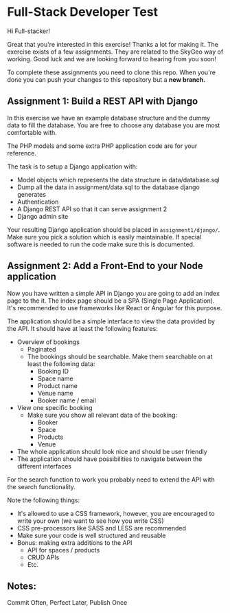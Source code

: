 # Full-Stack Developer Test

Hi Full-stacker!

Great that you're interested in this exercise! Thanks a lot for making it. The exercise exists of a few assignments. They are related to the SkyGeo way of working. Good luck and we are looking forward to hearing from you soon!

To complete these assignments you need to clone this repo. When you're done you can push your changes to this repository but a **new branch.**


## Assignment 1: Build a REST API with Django

In this exercise we have an example database structure and the dummy data to fill the database. You are free to choose any database you are most comfortable with.

The PHP models and some extra PHP application code are for your reference.

The task is to setup a Django application with:

* Model objects which represents the data structure in data/database.sql
* Dump all the data in assignment/data.sql to the database django generates
* Authentication
* A Django REST API so that it can serve assignment 2
* Django admin site


Your resulting Django application should be placed in `assignment1/django/`. Make sure you pick a solution which is easily maintainable. If special software is needed to run the code make sure this is documented.


## Assignment 2: Add a Front-End to your Node application

Now you have written a simple API in Django you are going to add an index page to the it. The index page should be a SPA (Single Page Application). It's recommended to use frameworks like React or Angular for this purpose.

The application should be a simple interface to view the data provided by the API. It should have at least the following features:

* Overview of bookings
  * Paginated
  * The bookings should be searchable. Make them searchable on at least the following data:
    * Booking ID
    * Space name
    * Product name
    * Venue name
    * Booker name / email
* View one specific booking
  * Make sure you show all relevant data of the booking:
    * Booker
    * Space
    * Products
    * Venue
* The whole application should look nice and should be user friendly
* The application should have possibilities to navigate between the different interfaces

For the search function to work you probably need to extend the API with the search functionality.

Note the following things:
* It's allowed to use a CSS framework, however, you are encouraged to write your own (we want to see how you write CSS)
* CSS pre-processors like SASS and LESS are recommended
* Make sure your code is well structured and reusable
* Bonus: making extra additions to the API
  * API for spaces / products
  * CRUD APIs
  * Etc.


## Notes:

Commit Often, Perfect Later, Publish Once
